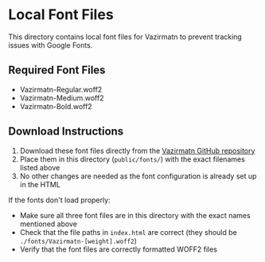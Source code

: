 
# Local Font Files

This directory contains local font files for Vazirmatn to prevent tracking issues with Google Fonts.

## Required Font Files
- Vazirmatn-Regular.woff2
- Vazirmatn-Medium.woff2
- Vazirmatn-Bold.woff2

## Download Instructions

1. Download these font files directly from the [Vazirmatn GitHub repository](https://github.com/rastikerdar/vazirmatn/tree/master/fonts/woff2)
2. Place them in this directory (`public/fonts/`) with the exact filenames listed above
3. No other changes are needed as the font configuration is already set up in the HTML

If the fonts don't load properly:
- Make sure all three font files are in this directory with the exact names mentioned above
- Check that the file paths in `index.html` are correct (they should be `./fonts/Vazirmatn-[weight].woff2`)
- Verify that the font files are correctly formatted WOFF2 files
